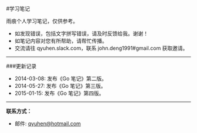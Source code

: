 #学习笔记

雨痕个人学习笔记，仅供参考。

* 如发现错误，包括文字拼写错误，请及时反馈给我。谢谢！
* 如笔记内容对您有所帮助，请帮忙传播。
* 交流请往 qyuhen.slack.com，联系 john.deng1991#gmail.com 获取邀请。

---

###更新记录

* 2014-03-08: 发布《Go 笔记》第二版。
* 2014-05-27: 发布《Go 笔记》第三版。
* 2015-01-15: 发布《Go 笔记》第四版。

---

**联系方式：**

* 邮件: qyuhen@hotmail.com
